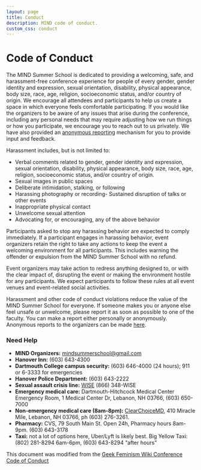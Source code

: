 ```yaml
---
layout: page
title: Conduct
description: MIND code of conduct.
custom_css: conduct
---
```


# Code of Conduct
The MIND Summer School is dedicated to providing a welcoming, safe, and harassment-free conference experience for people of every gender, gender identity and expression, sexual orientation, disability, physical appearance, body size, race, age, religion, socioeconomic status, and/or country of origin.  We encourage all attendees and participants to help us create a space in which everyone feels comfortable participating.  If you would like the organizers to be aware of any issues that arise during the conference, including any personal needs that may require adjusting how we run things or how you participate, we encourage you to reach out to us privately.  We have also provided an [anonymous reporting](https://mindsummerschool.wufoo.com/forms/rtef6ys0cgodwi) mechanism for you to provide input and feedback.

Harassment includes, but is not limited to:

* Verbal comments related to gender, gender identity and expression, sexual orientation, disability, physical appearance, body size, race, age, religion, socioeconomic status, and/or country of origin.
* Sexual images in public spaces
* Deliberate intimidation, stalking, or following
* Harassing photography or recording- Sustained disruption of talks or other events
* Inappropriate physical contact
* Unwelcome sexual attention
* Advocating for, or encouraging, any of the above behavior

Participants asked to stop any harassing behavior are expected to comply immediately. If a participant engages in harassing behavior, event organizers retain the right to take any actions to keep the event a welcoming environment for all participants. This includes warning the offender or expulsion from the MIND Summer School with no refund.

Event organizers may take action to redress anything designed to, or with the clear impact of, disrupting the event or making the environment hostile for any participants. We expect participants to follow these rules at all event venues and event-related social activities.

Harassment and other code of conduct violations reduce the value of the MIND Summer School for everyone. If someone makes you or anyone else feel unsafe or unwelcome, please report it as soon as possible to one of the faculty. You can make a report either personally or anonymously. Anonymous reports to the organizers can be made [here](https://mindsummerschool.wufoo.com/forms/rtef6ys0cgodwi/).

### Need Help

* **MIND Organizers:** mindsummerschool@gmail.com
* **Hanover Inn:** (603) 643-4300
* **Dartmouth College campus security:** (603) 646-4000 (24 hours); 911 or 6-3333 for emergencies
* **Hanover Police Department:**  (603) 643-2222
* **Sexual assault crisis line:**  [WISE](http://www.wiseuv.org) (866) 348-WISE
* **Emergency medical care:**  Dartmouth-Hitchcock Medical Center Emergency Room, 1 Medical Center Dr, Lebanon, NH 03766, (603) 650-7000
* **Non-emergency medical care (8am-8pm):**  [ClearChoiceMD](https://ccmdcenters.com/lebanon-nh.html), 410 Miracle Mile, Lebanon, NH 03766, ph (603) 276-3261.
* **Pharmacy:**  CVS, 79 South Main St. Open 24h, Pharmacy hours 8am-9pm. (603) 643-3178
* **Taxi:**  not a lot of options here, Uber/Lyft is likely best. Big Yellow Taxi: (802) 281-8294 6am-6pm, (603) 643-8294 “after hours”


This document was modified from the [Geek Feminism Wiki Conference Code of Conduct](http://geekfeminism.wikia.com/wiki/Conference_anti-harassment/Policy)
